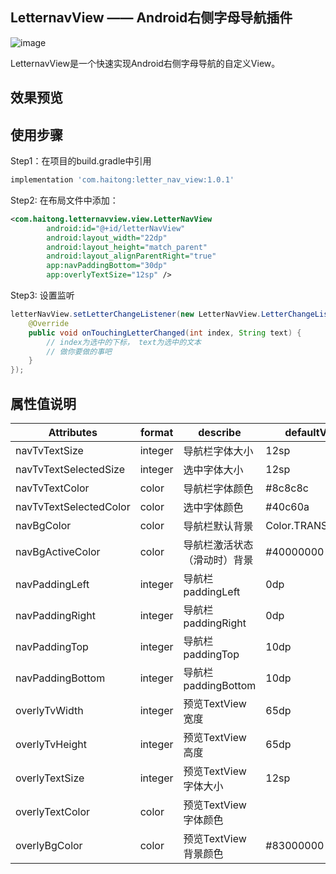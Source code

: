 ## LetternavView —— Android右侧字母导航插件
![image](https://img.shields.io/badge/letterNavView-1.0.1-blue)

LetternavView是一个快速实现Android右侧字母导航的自定义View。
## 效果预览

## 使用步骤
Step1：在项目的build.gradle中引用
```gradle
implementation 'com.haitong:letter_nav_view:1.0.1'
```
Step2: 在布局文件中添加：

```xml
<com.haitong.letternavview.view.LetterNavView
        android:id="@+id/letterNavView"
        android:layout_width="22dp"
        android:layout_height="match_parent"
        android:layout_alignParentRight="true"
        app:navPaddingBottom="30dp"
        app:overlyTextSize="12sp" />
```
Step3: 设置监听

```java
letterNavView.setLetterChangeListener(new LetterNavView.LetterChangeListener() {
    @Override
    public void onTouchingLetterChanged(int index, String text) {
        // index为选中的下标， text为选中的文本
        // 做你要做的事吧
    }
});
```
## 属性值说明

Attributes | format| describe | defaultValue
---|---|---|---
navTvTextSize |integer | 导航栏字体大小|12sp
navTvTextSelectedSize | integer| 选中字体大小|12sp
navTvTextColor |color | 导航栏字体颜色|#8c8c8c
navTvTextSelectedColor | color| 选中字体颜色|#40c60a
navBgColor | color| 导航栏默认背景|Color.TRANSPARENT
navBgActiveColor | color| 导航栏激活状态（滑动时）背景|#40000000
navPaddingLeft |integer | 导航栏paddingLeft|0dp
navPaddingRight |integer | 导航栏paddingRight|0dp
navPaddingTop |integer | 导航栏paddingTop|10dp
navPaddingBottom | integer| 导航栏paddingBottom|10dp
overlyTvWidth |integer | 预览TextView宽度|65dp
overlyTvHeight |integer | 预览TextView高度|65dp
overlyTextSize | integer| 预览TextView字体大小|12sp
overlyTextColor | color| 预览TextView字体颜色|
overlyBgColor | color| 预览TextView背景颜色|#83000000
